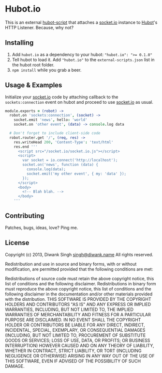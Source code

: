 # Hubot.io

This is an external [hubot-script](https://github.com/github/hubot/blob/master/README.md#external-scripts) that attaches a [socket.io](http://socket.io/) instance to [Hubot](http://hubot.github.com/)'s HTTP Listener. Because, why not?

## Installing

1. Add `hubot.io` as a dependency to your hubot:
    `"hubot.io": ">= 0.1.0"`
2. Tell hubot to load it. Add `"hubot.io"` to the `external-scripts.json` list in the hubot root folder.
3. `npm install` while you grab a beer.

## Usage & Examples

Initialize your [socket.io](http://socket.io/) code by attaching callback to the `sockets:connection` event on hubot and proceed to use [socket.io](http://socket.io/) as usual.

```coffeescript
module.exports = (robot) ->
  robot.on 'sockets:connection', (socket) ->
    socket.emit 'news', hello: 'world'
    socket.on 'other event', (data) -> console.log data

  # Don't forget to include client-side code
  robot.router.get '/', (req, res) ->
    res.writeHead 200, 'Content-Type': 'text/html'
    res.end '''
      <script src="/socket.io/socket.io.js"></script>
      <script>
        var socket = io.connect('http://localhost');
        socket.on('news', function (data) {
          console.log(data);
          socket.emit('my other event', { my: 'data' });
        });
      </script>
      <body>
        <!-- Blah blah. -->
      </body>
    '''
```

## Contributing

Patches, bugs, ideas, love? Ping me.

## License

Copyright (c) 2013, Diwank Singh <singh@diwank.name>
All rights reserved.

Redistribution and use in source and binary forms, with or without modification, are permitted provided that the following conditions are met:

Redistributions of source code must retain the above copyright notice, this list of conditions and the following disclaimer.
Redistributions in binary form must reproduce the above copyright notice, this list of conditions and the following disclaimer in the documentation and/or other materials provided with the distribution.
THIS SOFTWARE IS PROVIDED BY THE COPYRIGHT HOLDERS AND CONTRIBUTORS "AS IS" AND ANY EXPRESS OR IMPLIED WARRANTIES, INCLUDING, BUT NOT LIMITED TO, THE IMPLIED WARRANTIES OF MERCHANTABILITY AND FITNESS FOR A PARTICULAR PURPOSE ARE DISCLAIMED. IN NO EVENT SHALL THE COPYRIGHT HOLDER OR CONTRIBUTORS BE LIABLE FOR ANY DIRECT, INDIRECT, INCIDENTAL, SPECIAL, EXEMPLARY, OR CONSEQUENTIAL DAMAGES (INCLUDING, BUT NOT LIMITED TO, PROCUREMENT OF SUBSTITUTE GOODS OR SERVICES; LOSS OF USE, DATA, OR PROFITS; OR BUSINESS INTERRUPTION) HOWEVER CAUSED AND ON ANY THEORY OF LIABILITY, WHETHER IN CONTRACT, STRICT LIABILITY, OR TORT (INCLUDING NEGLIGENCE OR OTHERWISE) ARISING IN ANY WAY OUT OF THE USE OF THIS SOFTWARE, EVEN IF ADVISED OF THE POSSIBILITY OF SUCH DAMAGE.
